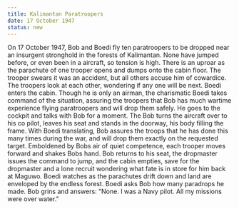 ```yaml
---
title: Kalimantan Paratroopers
date: 17 October 1947 
status: new
---
```


On 17 October 1947, Bob and Boedi fly ten paratroopers to be dropped
near an insurgent stronghold in the forests of Kalimantan. None have
jumped before, or even been in a aircraft, so tension is high. There is
an uproar as the parachute of one trooper opens and dumps onto the cabin
floor. The trooper swears it was an accident, but all others accuse him
of cowardice. The troopers look at each other, wondering if any one will
be next. Boedi enters the cabin. Though he is only an airman, the
charismatic Boedi takes command of the situation, assuring the troopers
that Bob has much wartime experience flying paratroopers and will drop
them safely. He goes to the cockpit and talks with Bob for a moment. The
Bob turns the aircraft over to his co pilot, leaves his seat and stands
in the doorway, his body filling the frame. With Boedi translating, Bob
assures the troops that he has done this many times during the war, and
will drop them exactly on the requested target. Emboldened by Bobs air
of quiet competence, each trooper moves forward and shakes Bobs hand.
Bob returns to his seat, the dropmaster issues the command to jump, and
the cabin empties, save for the dropmaster and a lone recruit wondering
what fate is in store for him back at Maguwo. Boedi watches as the
parachutes drift down and land are enveloped by the endless forest.
Boedi asks Bob how many paradrops he made. Bob grins and answers: "None.
I was a Navy pilot. All my missions were over water."
